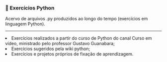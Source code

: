 ### 📗 Exercícios Python

Acervo de arquivos .py produzidos ao longo do tempo (exercícios em linguagem Python).
<hr/>
<li/>Exercícios realizados a partir do curso de Python do canal Curso em vídeo, ministrado pelo professor Gustavo Guanabara;
<li/>Exercícios sugeridos pela wiki python;
<li/>Exercícios e projetos próprios de fixação de aprendizagem.
